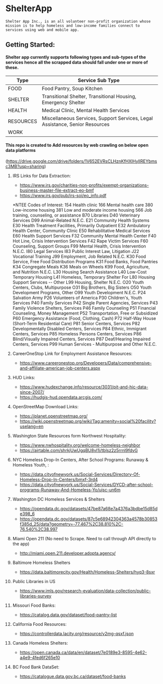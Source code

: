 # ShelterApp
``````
Shelter App Inc., is an all volunteer non-profit organization whose mission is to help homeless and low-income families connect to services using web and mobile app.
``````
## Getting Started: 

#### Shelter app currently supports following types and sub-types of the services hence all the scrapped data should fall under one or more of these.
Type | Service Sub Type
-- | --
FOOD	| Food Pantry, Soup Kitchen
SHELTER	| Transitional Shelter, Transitional Housing, Emergency Shelter
HEALTH	| Medical Clinic, Mental Health Services
RESOURCES	| Miscellaneous Services, Support Services, Legal Assistance, Senior Resources
WORK	| 

#### This repo is created to Add resources by web crawling on below open data platforms
(https://drive.google.com/drive/folders/1V652EVRsCLHznKfHXIHylIREYbmsc3MB?usp=sharing)

1. IRS Links for Data Extraction: 
   - https://www.irs.gov/charities-non-profits/exempt-organizations-business-master-file-extract-eo-bmf
   - https://www.irs.gov/pub/irs-soi/eo_info.pdf
    
    *NTEE Codes of Interest:
    154 Health clinic
    166 Mental health care
    380 Low-income housing
    381 Low and moderate income housing
    566 Job training, counseling, or assistance
    B70 Libraries
    D40 Veterinary Services
    D99 Animal-Related N.E.C.
    E21 Community Health Systems
    E30 Health Treatment Facilities, Primarily Outpatient
    E32 Ambulatory Health Center, Community Clinic
    E50 Rehabilitative Medical Services
    E60 Health Support Services
    F32 Community Mental Health Center
    F40 Hot Line, Crisis Intervention Services
    F42 Rape Victim Services
    F60 Counseling, Support Groups
    F99 Mental Health, Crisis Intervention N.E.C.
    I80 Legal Services
    I83 Public Interest Law, Litigation
    J22 Vocational Training
    J99 Employment, Job Related N.E.C.
    K30 Food Service, Free Food Distribution Programs
    K31 Food Banks, Food Pantries
    K34 Congregate Meals
    K36 Meals on Wheels
    K99 Food, Agriculture, and Nutrition N.E.C.
    L30 Housing Search Assistance
    L40 Low-Cost Temporary Housing
    L41 Homeless, Temporary Shelter For
    L80 Housing Support Services -- Other
    L99 Housing, Shelter N.E.C.
    O20 Youth Centers, Clubs, Multipurpose
    O31 Big Brothers, Big Sisters
    O50 Youth Development Programs, Other
    O99 Youth Development N.E.C.
    P24 Salvation Army
    P26 Volunteers of America
    P30 Children's, Youth Services
    P40 Family Services
    P42 Single Parent Agencies, Services
    P43 Family Violence Shelters, Services
    P46 Family Counseling
    P51 Financial Counseling, Money Management
    P52 Transportation, Free or Subsidized
    P60 Emergency Assistance (Food, Clothing, Cash)
    P72 Half-Way House (Short-Term Residential Care)
    P81 Senior Centers, Services
    P82 Developmentally Disabled Centers, Services
    P84 Ethnic, Immigrant Centers, Services
    P85 Homeless Persons Centers, Services
    P86 Blind/Visually Impaired Centers, Services
    P87 Deaf/Hearing Impaired Centers, Services
    P99 Human Services - Multipurpose and Other N.E.C.
    
2. CareerOneStop Link for Employment Assistance Resources:
   - https://www.careeronestop.org/Developers/Data/comprehensive-and-affiliate-american-job-centers.aspx
   
3. HUD Links:
   - https://www.hudexchange.info/resource/3031/pit-and-hic-data-since-2007/
   - https://hudgis-hud.opendata.arcgis.com/
   
4. OpenStreetMap Download Links:
   - https://planet.openstreetmap.org/
   - https://wiki.openstreetmap.org/wiki/Tag:amenity=social%20facility?uselang=en
   
5. Washington State Resources form Northwest Hospitality:
     - https://www.nwhospitality.org/welcome-homeless-neighbor
     - https://airtable.com/shrkjUwUgqBU8vI1j/tblsz2z5rrnl9fdvG

6. NYC Homeless Drop-In Centers, After School Programs: Runaway & Homeless Youth, :
     - https://data.cityofnewyork.us/Social-Services/Directory-Of-Homeless-Drop-In-Centers/bmxf-3rd4
     - https://data.cityofnewyork.us/Social-Services/DYCD-after-school-programs-Runaway-And-Homeless-Yo/ujsc-un6m
     
7. Washington DC Homeless Services & Shelters
     - https://opendata.dc.gov/datasets/47be87a68e7a4376a3bdbe15d85de398_6
     - https://opendata.dc.gov/datasets/87c5e68942304363a4578b30853f385d_25/data?geometry=-77.467%2C38.810%2C-76.540%2C38.997
     
8. Miami Open 211 (No need to Scrape. Need to call through API directly to the app)
     - http://miami.open.211.developer.adopta.agency/

9. Baltimore Homeless Shelters
     - https://data.baltimorecity.gov/Health/Homeless-Shelters/hyq3-8sxr
     
10. Public Libraries in US
     - https://www.imls.gov/research-evaluation/data-collection/public-libraries-survey

11. Missouri Food Banks:
     - https://catalog.data.gov/dataset/food-pantry-list
     
12. California Food Resources:
     - https://controllerdata.lacity.org/resource/v2mg-qsxf.json
     
13. Canada Homeless Shelters:
     - https://open.canada.ca/data/en/dataset/7e0189e3-8595-4e62-a4e9-4fed6f265e10
    
14. BC Food Bank DataSet:
     - https://catalogue.data.gov.bc.ca/dataset/food-banks
